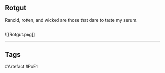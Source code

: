 ## Rotgut
Rancid, rotten, and wicked are those that dare to taste my serum.
##
![[Rotgut.png]]

---
## Tags
#Artefact
#PoE1